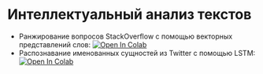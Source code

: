# Интеллектуальный анализ текстов

- Ранжирование вопросов StackOverflow с помощью векторных представлений слов: [![Open In Colab](https://colab.research.google.com/assets/colab-badge.svg)](https://colab.research.google.com/github/mb1te/nlp-fall-2023/blob/main/01-word_embedding/task1_mipt.ipynb)
- Распознавание именованных сущностей из Twitter с помощью LSTM: [![Open In Colab](https://colab.research.google.com/assets/colab-badge.svg)](https://colab.research.google.com/github/mb1te/nlp-fall-2023/blob/main/02-ner/task2_mipt.ipynb)
